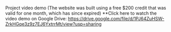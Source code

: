 Project video demo (The website was built using a free $200 credit that was valid for one month, which has since expired)
**Click here to watch the video demo on Google Drive: https://drive.google.com/file/d/1PJ64ZuHSW-ZrkHGqe3z9z7EJ6YxtrrMt/view?usp=sharing
